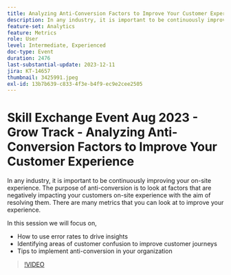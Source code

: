 ```yaml
---
title: Analyzing Anti-Conversion Factors to Improve Your Customer Experience
description: In any industry, it is important to be continuously improving your onsite experience. The purpose of anti-conversion is to look at factors that are negatively impacting your customers on-site experience with the aim of resolving them. There are many metrics that you can look at to improve your experience. In this session we will focus on:- How to use error rates to drive insights- Identifying areas of customer confusion to improve customer journeys- Tips to implement anti-conversion in your organization
feature-set: Analytics
feature: Metrics
role: User
level: Intermediate, Experienced
doc-type: Event
duration: 2476
last-substantial-update: 2023-12-11
jira: KT-14657
thumbnail: 3425991.jpeg
exl-id: 13b7b639-c833-4f3e-b4f9-ec9e2cee2505
---
```

# Skill Exchange Event Aug 2023 - Grow Track - Analyzing Anti-Conversion Factors to Improve Your Customer Experience

In any industry, it is important to be continuously improving your on-site experience. The purpose of anti-conversion is to look at factors that are negatively impacting your customers on-site experience with the aim of resolving them. There are many metrics that you can look at to improve your experience.

In this session we will focus on,

* How to use error rates to drive insights
* Identifying areas of customer confusion to improve customer journeys
* Tips to implement anti-conversion in your organization

>[!VIDEO](https://video.tv.adobe.com/v/3425991/?learn=on)
